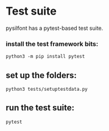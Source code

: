 # Test suite
pysilfont has a pytest-based test suite.

### install the test framework bits:
```
python3 -m pip install pytest
```

## set up the folders:
```
python3 tests/setuptestdata.py
```

## run the test suite:
```
pytest
```
